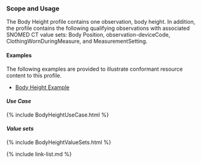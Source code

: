 ### Scope and Usage

The Body Height profile contains one observation, body height. In addition, the profile contains the following qualifying observations with associated SNOMED CT value sets: Body Position, observation-deviceCode, ClothingWornDuringMeasure, and MeasurementSetting.

#### Examples

The following examples are provided to illustrate conformant resource content to this profile.

- [Body Height Example](Observation-height-example.html)

#### *Use Case*

{% include BodyHeightUseCase.html %}

#### *Value sets*

{% include BodyHeightValueSets.html %}

{% include link-list.md %}
